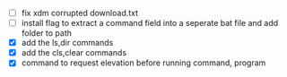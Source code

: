 
 - [ ] fix xdm corrupted download.txt 
 - [ ] install flag to extract a command field into a seperate bat file and add folder to path
 - [x] add the ls,dir commands
 - [x] add the cls,clear commands
 - [x] command to request elevation before running command, program <requestelevation>